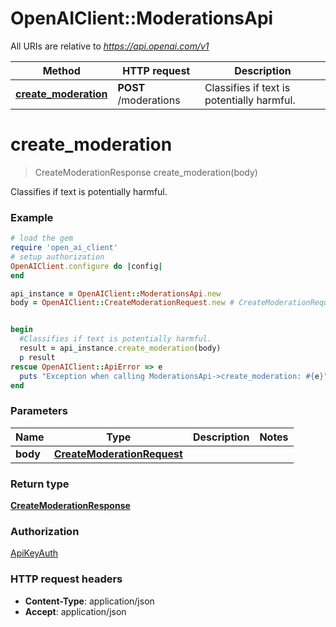 # OpenAIClient::ModerationsApi

All URIs are relative to *https://api.openai.com/v1*

Method | HTTP request | Description
------------- | ------------- | -------------
[**create_moderation**](ModerationsApi.md#create_moderation) | **POST** /moderations | Classifies if text is potentially harmful.

# **create_moderation**
> CreateModerationResponse create_moderation(body)

Classifies if text is potentially harmful.

### Example
```ruby
# load the gem
require 'open_ai_client'
# setup authorization
OpenAIClient.configure do |config|
end

api_instance = OpenAIClient::ModerationsApi.new
body = OpenAIClient::CreateModerationRequest.new # CreateModerationRequest | 


begin
  #Classifies if text is potentially harmful.
  result = api_instance.create_moderation(body)
  p result
rescue OpenAIClient::ApiError => e
  puts "Exception when calling ModerationsApi->create_moderation: #{e}"
end
```

### Parameters

Name | Type | Description  | Notes
------------- | ------------- | ------------- | -------------
 **body** | [**CreateModerationRequest**](CreateModerationRequest.md)|  | 

### Return type

[**CreateModerationResponse**](CreateModerationResponse.md)

### Authorization

[ApiKeyAuth](../README.md#ApiKeyAuth)

### HTTP request headers

 - **Content-Type**: application/json
 - **Accept**: application/json



